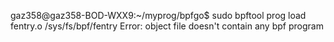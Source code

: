 gaz358@gaz358-BOD-WXX9:~/myprog/bpfgo$ sudo bpftool prog load fentry.o /sys/fs/bpf/fentry
Error: object file doesn't contain any bpf program
